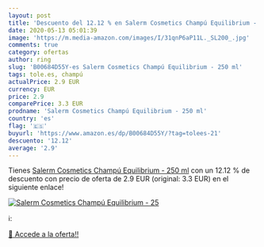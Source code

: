 ```yaml
---
layout: post
title: 'Descuento del 12.12 % en Salerm Cosmetics Champú Equilibrium - 25'
date: 2020-05-13 05:01:39
image: 'https://m.media-amazon.com/images/I/31qnP6aP11L._SL200_.jpg'
comments: true
category: ofertas
author: ring
slug: 'B00684D55Y-es Salerm Cosmetics Champú Equilibrium - 250 ml'
tags: tole.es, champú
actualPrice: 2.9 EUR
currency: EUR
price: 2.9
comparePrice: 3.3 EUR
prodname: 'Salerm Cosmetics Champú Equilibrium - 250 ml'
country: 'es'
flag: '🇪🇸'
buyurl: 'https://www.amazon.es/dp/B00684D55Y/?tag=tolees-21'
descuento: '12.12'
average: '2.9'
---
```


Tienes [Salerm Cosmetics Champú Equilibrium - 250 ml](https://www.amazon.es/dp/B00684D55Y/?tag=tolees-21) con un 12.12 % de descuento con precio de oferta de 2.9 EUR (original: 3.3 EUR) en el siguiente enlace!

[![Salerm Cosmetics Champú Equilibrium - 25](https://m.media-amazon.com/images/I/31qnP6aP11L._SL200_.jpg)](https://www.amazon.es/dp/B00684D55Y/?tag=tolees-21)

ℹ️:


[🛒 Accede a la oferta!!](https://www.amazon.es/dp/B00684D55Y/?tag=tolees-21)
